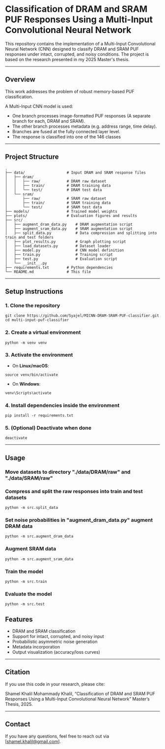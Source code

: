 # Classification of DRAM and SRAM PUF Responses Using a Multi-Input Convolutional Neural Network

This repository contains the implementation of a Multi-Input Convolutional Neural Network (CNN) designed to classify DRAM and SRAM PUF responses under intact, corrupted, and noisy conditions. The project is based on the research presented in my 2025 Master's thesis.

---

## Overview

This work addresses the problem of robust memory-based PUF classification.

A Multi-Input CNN model is used:
- One branch processes image-formatted PUF responses (A separate branch for each, DRAM and SRAM).
- The other branch processes metadata (e.g. address range, time delay).
- Branches are fused at the fully connected layer level.
- The response is classified into one of the 146 classes

---

## Project Structure
```
.
├── data/                   # Input DRAM and SRAM response files
│   ├── dram/
│   │   ├── raw/            # DRAM raw dataset
│   │   ├── train/          # DRAM training data
│   │   └── test/           # DRAM test data
│   └── sram/
│       ├── raw/            # SRAM raw dataset
│       ├── train/          # SRAM training data
│       └── test/           # SRAM test data
├── models/                 # Trained model weights
├── plots/                  # Evaluation figures and results
├── src/
│   ├── augment_dram_data.py    # DRAM augmentation script
│   ├── augment_sram_data.py    # SRAM augmentation script
│   ├── split_data.py           # Data compression and splitting into train and test folders
│   ├── plot_results.py         # Graph plotting script
│   ├── load_datasets.py        # Dataset loader
│   ├── model.py                # CNN model definition
│   ├── train.py                # Training script
│   ├── test.py                 # Evaluation script
│   └── __init__.py
├── requirements.txt        # Python dependencies
└── README.md               # This file
```
---

## Setup Instructions

### 1. Clone the repository
```
git clone https://github.com/Syajel/MICNN-DRAM-SRAM-PUF-classifier.git
cd multi-input-puf-classifier
```
### 2. Create a virtual environment
```
python -m venv venv
```
### 3. Activate the environment

* On **Linux/macOS**:
```
source venv/bin/activate
```
* On **Windows**:
```
venv\Scripts\activate
```
### 4. Install dependencies inside the environment
```
pip install -r requirements.txt
```
### 5. (Optional) Deactivate when done
```
deactivate
```

---

## Usage

### Move datasets to directory "./data/DRAM/raw" and "./data/SRAM/raw"

### Compress and split the raw responses into train and test datasets
```
python -m src.split_data
```
### Set noise probabilities in "augment_dram_data.py" augment DRAM data
```
python -m src.augment_dram_data
```
### Augment SRAM data
```
python -m src.augment_sram_data
```
### Train the model
```
python -m src.train
```
### Evaluate the model
```
python -m src.test
```

## Features

* DRAM and SRAM classification
* Support for intact, corrupted, and noisy input
* Probabilistic asymmetric noise generation
* Metadata incorporation
* Output visualization (accuracy/loss curves)

---

## Citation

If you use this code in your research, please cite:

Shamel Khalil Mohammady Khalil, “Classification of DRAM and SRAM PUF Responses Using a Multi-Input Convolutional Neural Network” Master’s Thesis, 2025.

---

## Contact

If you have any questions, feel free to reach out via [shamel.khalil@gmail.com].

